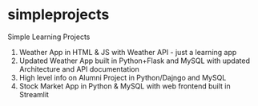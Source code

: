 # simpleprojects
Simple Learning Projects 
1. Weather App in HTML & JS with Weather API - just a learning app 
2. Updated Weather App built in Python+Flask and MySQL with updated Architecture and API documentation 
3. High level info on Alumni Project in Python/Dajngo and MySQL 
4. Stock Market App in Python & MySQL with web frontend built in Streamlit